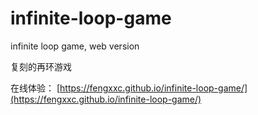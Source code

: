 # infinite-loop-game
infinite loop game, web version

复刻的再环游戏

在线体验：
[https://fengxxc.github.io/infinite-loop-game/](https://fengxxc.github.io/infinite-loop-game/)
